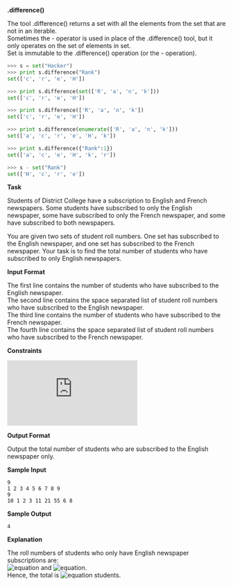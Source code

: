 __.difference()__

The tool .difference() returns a set with all the elements from the set that are not in an iterable.<br>
Sometimes the - operator is used in place of the .difference() tool, but it only operates on the set of elements in set.<br>
Set is immutable to the .difference() operation (or the - operation).
```python
>>> s = set("Hacker")
>>> print s.difference("Rank")
set(['c', 'r', 'e', 'H'])

>>> print s.difference(set(['R', 'a', 'n', 'k']))
set(['c', 'r', 'e', 'H'])

>>> print s.difference(['R', 'a', 'n', 'k'])
set(['c', 'r', 'e', 'H'])

>>> print s.difference(enumerate(['R', 'a', 'n', 'k']))
set(['a', 'c', 'r', 'e', 'H', 'k'])

>>> print s.difference({"Rank":1})
set(['a', 'c', 'e', 'H', 'k', 'r'])

>>> s - set("Rank")
set(['H', 'c', 'r', 'e'])
```
__Task__

Students of District College have a subscription to English and French newspapers. Some students have subscribed to only the English newspaper, some have subscribed to only the French newspaper, and some have subscribed to both newspapers.

You are given two sets of student roll numbers. One set has subscribed to the English newspaper, and one set has subscribed to the French newspaper. Your task is to find the total number of students who have subscribed to only English newspapers.

__Input Format__

The first line contains the number of students who have subscribed to the English newspaper.<br> 
The second line contains the space separated list of student roll numbers who have subscribed to the English newspaper.<br>
The third line contains the number of students who have subscribed to the French newspaper.<br> 
The fourth line contains the space separated list of student roll numbers who have subscribed to the French newspaper.

__Constraints__

![equation](https://latex.codecogs.com/svg.latex?%5Cinline%200%20%3C%20Total%5C%20number%5C%20of%5C%20students%5C%20in%5C%20college%20%3C%201000)

__Output Format__

Output the total number of students who are subscribed to the English newspaper only.

__Sample Input__
```commandline
9
1 2 3 4 5 6 7 8 9
9
10 1 2 3 11 21 55 6 8
```
__Sample Output__
```commandline
4
```
__Explanation__

The roll numbers of students who only have English newspaper subscriptions are:<br>
![equation](https://latex.codecogs.com/svg.latex?\inline&space;4,&space;5,&space;7) and ![equation](http://latex.codecogs.com/svg.latex?\inline&space;9).<br>
Hence, the total is ![equation](http://latex.codecogs.com/svg.latex?\inline&space;4) students.
